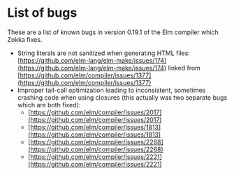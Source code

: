 # List of bugs 

These are a list of known bugs in version 0.19.1 of the Elm compiler which
Zokka fixes.

+ String literals are not sanitized when generating HTML files:
  [https://github.com/elm-lang/elm-make/issues/174](https://github.com/elm-lang/elm-make/issues/174)
  linked from
  [https://github.com/elm/compiler/issues/1377](https://github.com/elm/compiler/issues/1377)
+ Improper tail-call optimization leading to inconsistent, sometimes crashing
  code when using closures (this actually was two separate bugs which are both
  fixed):
    - [https://github.com/elm/compiler/issues/2017](https://github.com/elm/compiler/issues/2017)
    - [https://github.com/elm/compiler/issues/1813](https://github.com/elm/compiler/issues/1813)
    - [https://github.com/elm/compiler/issues/2268](https://github.com/elm/compiler/issues/2268)
    - [https://github.com/elm/compiler/issues/2221](https://github.com/elm/compiler/issues/2221)
